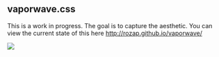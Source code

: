 ## vaporwave.css

This is a work in progress. The goal is to capture the aesthetic. You can view the current state of this here http://rozap.github.io/vaporwave/

![](http://i.imgur.com/UuqU3AA.jpg)
